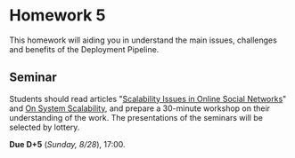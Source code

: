 # Homework 5

This homework will aiding you in understand the main issues, challenges and benefits of the Deployment Pipeline.

## Seminar

Students should read articles "[Scalability Issues in Online Social Networks](https://github.com/vinicius3w/if1004-DevOps/blob/master/lectures/if1004-devops-reading05.pdf)" and [On System Scalability](https://github.com/vinicius3w/if1004-DevOps/blob/master/lectures/if1004-devops-reading06.pdf), and prepare a 30-minute workshop on their understanding of the work. The presentations of the seminars will be selected by lottery.

**Due D+5** (_Sunday, 8/28_), 17:00.
